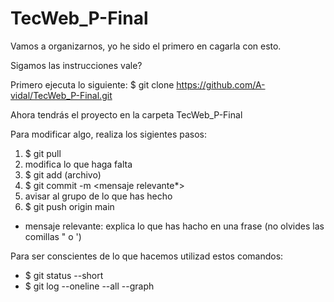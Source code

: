 # TecWeb_P-Final
Vamos a organizarnos, yo he sido el primero en cagarla con esto.

Sigamos las instrucciones vale?

Primero ejecuta lo siguiente: 
$ git clone https://github.com/A-vidal/TecWeb_P-Final.git

Ahora tendrás el proyecto en la carpeta TecWeb_P-Final

Para modificar algo, realiza los sigientes pasos:
1. $ git pull
2. modifica lo que haga falta
3. $ git add (archivo)
4. $ git commit -m <mensaje relevante*>
5. avisar al grupo de lo que has hecho
6. $ git push origin main

* mensaje relevante: explica lo que has hacho en una frase (no olvides las comillas " o ')

Para ser conscientes de lo que hacemos utilizad estos comandos:
- $ git status --short
- $ git log --oneline --all --graph

